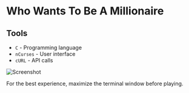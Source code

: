 # Who Wants To Be A Millionaire

## Tools

*	`C` - Programming language
*	`nCurses` - User interface
*	`cURL` - API calls

![Screenshot](https://i.imgur.com/mNAtv72.png)

For the best experience, maximize the terminal window before playing.
